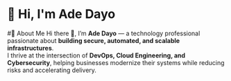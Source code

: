# 👋 Hi, I'm Ade Dayo
#🚀 About Me
Hi there 👋, I’m **Ade Dayo** — a technology professional passionate about **building secure, automated, and scalable infrastructures**.  
I thrive at the intersection of **DevOps, Cloud Engineering, and Cybersecurity**, helping businesses modernize their systems while reducing risks and accelerating delivery.  

